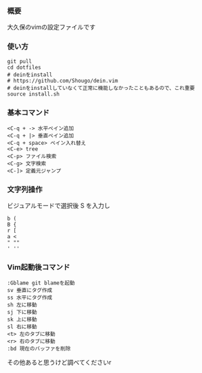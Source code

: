 ### 概要
大久保のvimの設定ファイルです

### 使い方
```
git pull
cd dotfiles
# deinをinstall
# https://github.com/Shougo/dein.vim
# deinをinstallしていなくて正常に機能しなかったこともあるので、これ重要
source install.sh
```


### 基本コマンド
```
<C-q + -> 水平ペイン追加
<C-q + |> 垂直ペイン追加
<C-q + space> ペイン入れ替え
<C-e> tree
<C-p> ファイル検索
<C-g> 文字検索
<C-]> 定義元ジャンプ
```

### 文字列操作
ビジュアルモードで選択後 S を入力し
```
b (
B {
r [
a <
" ""
' ''
```

### Vim起動後コマンド
```
:Gblame git blameを起動
sv 垂直にタグ作成
ss 水平にタグ作成
sh 左に移動
sj 下に移動
sk 上に移動
sl 右に移動
<t> 左のタブに移動
<r> 右のタブに移動
:bd 現在のバッファを削除
```

その他あると思うけど調べてくださいr
